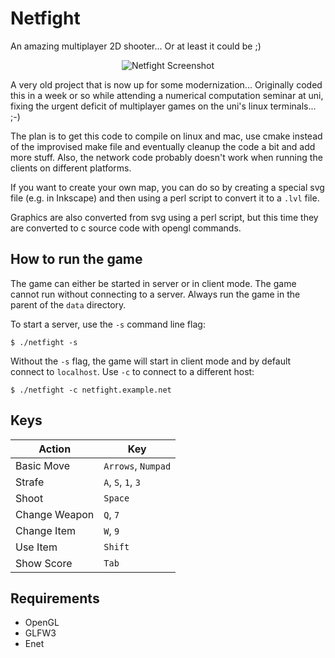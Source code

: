 # Netfight

An amazing multiplayer 2D shooter... Or at least it could be ;)

<p align="center">
    <img alt="Netfight Screenshot" src="https://www.f-ax.de/ext_files/netfight_screenshot.png">
</p>

A very old project that is now up for some modernization...
Originally coded this in a week or so while attending a numerical computation seminar at uni,
fixing the urgent deficit of multiplayer games on the uni's linux terminals... ;-)

The plan is to get this code to compile on linux and mac, use cmake instead of the
improvised make file and eventually cleanup the code a bit and add more stuff.
Also, the network code probably doesn't work when running the clients on different platforms.

If you want to create your own map, you can do so by creating a special svg file
(e.g. in Inkscape) and then using a perl script to convert it to a `.lvl` file.

Graphics are also converted from svg using a perl script, but this time they are
converted to c source code with opengl commands.

## How to run the game

The game can either be started in server or in client mode. The game cannot run without connecting to a server.
Always run the game in the parent of the `data` directory.

To start a server, use the `-s` command line flag:
```
$ ./netfight -s
```

Without the `-s` flag, the game will start in client mode and by default connect to `localhost`. Use `-c` to
connect to a different host:
```
$ ./netfight -c netfight.example.net
```

## Keys

| Action        | Key                |
| ------------- | ------------------ |
| Basic Move    | `Arrows`, `Numpad` |
| Strafe        | `A`, `S`, `1`, `3` |
| Shoot         | `Space`            |
| Change Weapon | `Q`, `7`           |
| Change Item   | `W`, `9`           |
| Use Item      | `Shift`            |
| Show Score    | `Tab`              |

## Requirements

* OpenGL
* GLFW3
* Enet